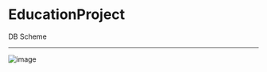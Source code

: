 # EducationProject

DB Scheme
__________________
![image](https://user-images.githubusercontent.com/98368080/214081817-41d10944-4295-402b-82a3-6a0e3202ee88.png)

